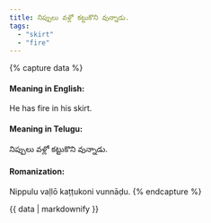 ```yaml
---
title: నిప్పులు వళ్లో కట్టుకొని వున్నాడు.
tags:
  - "skirt"
  - "fire"
---
```


{% capture data %}
#### Meaning in English:
He has fire in his skirt.

#### Meaning in Telugu:
నిప్పులు వళ్లో కట్టుకొని వున్నాడు.

#### Romanization:
Nippulu vaḷlō kaṭṭukoni vunnāḍu.
{% endcapture %}

{{ data | markdownify }}


